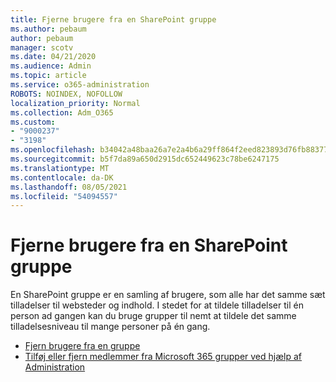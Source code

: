 ```yaml
---
title: Fjerne brugere fra en SharePoint gruppe
ms.author: pebaum
author: pebaum
manager: scotv
ms.date: 04/21/2020
ms.audience: Admin
ms.topic: article
ms.service: o365-administration
ROBOTS: NOINDEX, NOFOLLOW
localization_priority: Normal
ms.collection: Adm_O365
ms.custom:
- "9000237"
- "3198"
ms.openlocfilehash: b34042a48baa26a7e2a4b6a29ff864f2eed823893d76fb8837704769b0ce5166
ms.sourcegitcommit: b5f7da89a650d2915dc652449623c78be6247175
ms.translationtype: MT
ms.contentlocale: da-DK
ms.lasthandoff: 08/05/2021
ms.locfileid: "54094557"
---
```

# <a name="remove-users-from-a-sharepoint-group"></a>Fjerne brugere fra en SharePoint gruppe

En SharePoint gruppe er en samling af brugere, som alle har det samme sæt tilladelser til websteder og indhold. I stedet for at tildele tilladelser til én person ad gangen kan du bruge grupper til nemt at tildele det samme tilladelsesniveau til mange personer på én gang.

- [Fjern brugere fra en gruppe](https://docs.microsoft.com/sharepoint/customize-sharepoint-site-permissions#remove-users-from-a-group)
- [Tilføj eller fjern medlemmer fra Microsoft 365 grupper ved hjælp af Administration](https://docs.microsoft.com/microsoft-365/admin/create-groups/add-or-remove-members-from-groups)

